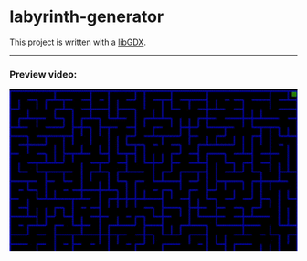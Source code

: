 # labyrinth-generator

This project is written with a [libGDX](https://libgdx.com/).
____

### Preview video:
![algorithm](preview.gif)
